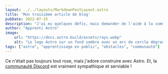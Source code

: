 ```yaml
---
layout: ../../layouts/MarkdownPostLayout.astro
title: 'Mon troisième article de blog'
pubDate: 2022-07-15
description: "J'ai eu quelques défis, mais demander de l'aide à la communauté m'a vraiment aidé !"
author: "Apprenti Astro"
image:
    url: "https://docs.astro.build/assets/rays.webp"
    alt: "Le logo Astro sur un fond sombre avec un arc de cercle dégradé violet."
tags: ["astro", "apprentissage en public", "obstacles", "communauté"]
---
```

Ce n'était pas toujours tout rose, mais j'adore construire avec Astro. Et, la [communauté Discord](https://astro.build/chat) est vraiment sympathique et serviable !
